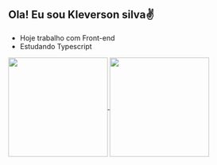 ## Ola! Eu sou Kleverson silva✌️

- Hoje trabalho com Front-end
- Estudando Typescript
  
<a href="https://github.com/kleversonsilva">
  <img height=200 align="center" src="https://github-readme-stats.vercel.app/api?username=anuraghazra" />
</a>
<a href="https://github.com/kleversonsilva">
  <img height=200 align="center" src="https://github-readme-stats.vercel.app/api/top-langs?username=anuraghazra&layout=compact&langs_count=8&card_width=320" />
</a>

